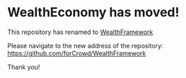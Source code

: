 # WealthEconomy has moved!

This repository has renamed to [WealthFramework](https://github.com/forCrowd/WealthFramework)

Please navigate to the new address of the repository:  
https://github.com/forCrowd/WealthFramework

Thank you!
